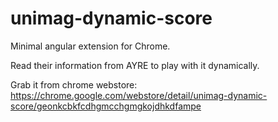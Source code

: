 # unimag-dynamic-score 
Minimal angular extension for Chrome.

Read their information from AYRE to play with it dynamically.

Grab it from chrome webstore: https://chrome.google.com/webstore/detail/unimag-dynamic-score/geonkcbkfcdhgmcchgmgkojdhkdfampe
